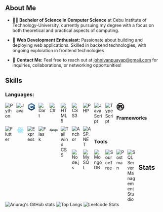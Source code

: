 ## About Me

- 👨‍💻 **Bachelor of Science in Computer Science** at Cebu Institute of Technology-University, currently pursuing my degree with a focus on both theoretical and practical aspects of computing.
  
- 🚀 **Web Development Enthusiast:** Passionate about building and deploying web applications. Skilled in backend technologies, with ongoing exploration in frontend technologies
<!-- - 🎯 **Certifications:** Recently passed the PhilNITS Fundamental Engineer exam and achieved Level 3 (Competent) in the 10th TOPCIT Exam, demonstrating a solid foundation and proficiency in technical skills. -->
- 📧 **Contact Me:** Feel free to reach out at [johnivanpuayap@gmail.com](mailto:johnivanpuayap@gmail.com) for inquiries, collaborations, or networking opportunities!

<!--
## Experience

- **Intern**, Alliance Software, Inc. *(June 2024 - August 2024)*  
  - **Helpdesk Ticketing System Development:** Contributed to the development of a [helpdesk ticketing system](https://github.com/AllianceDesk/AllianceDesk).
    - **Backend Development:** Designed and implemented backend services using ASP.NET, including creating and managing controllers, services, and views.
    - **Database Management:** Assisted in structuring and managing the MySQL database, ensuring data integrity and performance optimization.
    - **Asynchronous Services:** Developed and maintained background and asynchronous services to enhance system performance and responsiveness.
  - **Technologies Used:** Utilized ASP.NET, C#, MySQL, JavaScript, HTML, and CSS to build and enhance the application. -->
    
## Skills
### Languages:
<img align="left" alt="Python" width="26px" src="https://cdn.jsdelivr.net/gh/devicons/devicon/icons/python/python-original.svg" style="padding-right:10px; pointer-events: none;" />
<img align="left" alt="Java" width="26px" src="https://cdn.jsdelivr.net/gh/devicons/devicon/icons/java/java-original.svg" style="padding-right:10px; pointer-events: none;" />
<img align="left" alt="C++" width="26px" src="https://raw.githubusercontent.com/github/explore/180320cffc25f4ed1bbdfd33d4db3a66eeeeb358/topics/cpp/cpp.png" style="padding-right:10px; pointer-events: none;" />
<img align="left" alt="Dart" width="26px" src="https://avatars.githubusercontent.com/u/1609975" style="padding-right:10px; pointer-events: none;" />
<img align="left" alt="C#" width="26px" src="https://cdn.jsdelivr.net/gh/devicons/devicon/icons/csharp/csharp-original.svg" style="padding-right:10px; pointer-events: none;" />
<img align="left" alt="HTML5" width="26px" src="https://cdn.jsdelivr.net/gh/devicons/devicon/icons/html5/html5-original.svg" style="padding-right:10px; pointer-events: none;" />
<img align="left" alt="CSS3" width="26px" src="https://cdn.jsdelivr.net/gh/devicons/devicon/icons/css3/css3-original.svg" style="padding-right:10px; pointer-events: none;" />
<img align="left" alt="PHP" width="26px" src="https://cdn.jsdelivr.net/gh/devicons/devicon/icons/php/php-original.svg" style="padding-right:10px; pointer-events: none;" />
<img align="left" alt="JavaScript" width="26px" src="https://cdn.jsdelivr.net/gh/devicons/devicon/icons/javascript/javascript-original.svg" style="padding-right:10px; pointer-events: none;" />
<img align="left" alt="TypeScript" width="26px" src="https://cdn.jsdelivr.net/gh/devicons/devicon/icons/typescript/typescript-original.svg" style="padding-right:10px; pointer-events: none;" />
<img align="left" alt="Rust" width="26px" src="https://raw.githubusercontent.com/github/explore/80688e429a7d4ef2fca1e82350fe8e3517d3494d/topics/rust/rust.png" style="padding-right:10px; pointer-events: none;" />

<br>

### Frameworks
<img align="left" alt="Flutter" width="26px" src="https://avatars.githubusercontent.com/u/14101776" style="padding-right:10px; pointer-events: none;"/>
<img align="left" alt="React" width="26px" src="https://raw.githubusercontent.com/github/explore/7456fdff59816d37ef383a6c8f32a26ff7332db2/topics/react/react.png" style="padding-right:10px; pointer-events: none;"/>
<img align="left" alt="Express" width="26px" src="https://avatars.githubusercontent.com/u/5658226" style="padding-right:10px; pointer-events: none;"/>
<img align="left" alt="Flask" width="26px" src="https://cdn.jsdelivr.net/gh/devicons/devicon/icons/flask/flask-original.svg" style="padding-right:10px; pointer-events: none;" />
<img align="left" alt="Django" width="26px" src="https://raw.githubusercontent.com/github/explore/7456fdff59816d37ef383a6c8f32a26ff7332db2/topics/django/django.png" style="padding-right:10px; pointer-events: none;"/>
<img align="left" alt="Tailwind CSS" width="26px" src="https://avatars.githubusercontent.com/u/67109815?s=48&v=4" style="padding-right:10px; pointer-events: none;"/>
<img align="left" alt="Anchor" width="26px" src="https://github.com/johnivanpuayap/johnivanpuayap/assets/26178408/1a9a86ee-3ade-4576-8596-1a550d5eefae" style="padding-right:10px; pointer-events: none;"/>
<img align="left" alt="ASP.NET" width="26px" src="https://avatars.githubusercontent.com/u/9141961" style="padding-right:10px; pointer-events: none;"/>
<br>

### Tools
<img align="left" alt="Node.js" width="26px" src="https://cdn.jsdelivr.net/gh/devicons/devicon/icons/nodejs/nodejs-original.svg" style="padding-right:10px; pointer-events: none;" />
<img align="left" alt="MySQL" width="26px" src="https://cdn.jsdelivr.net/gh/devicons/devicon/icons/mysql/mysql-original.svg" style="padding-right:10px; pointer-events: none;" />
<img align="left" alt="MongoDB" width="26px" src="https://avatars.githubusercontent.com/u/45120" style="padding-right:10px; pointer-events: none;" />
<img align="left" alt="SourceTree" width="26px" src="https://cdn.worldvectorlogo.com/logos/sourcetree-1.svg" style="padding-right:10px; pointer-events: none;" />
<img align="left" alt="Postman" width="26px" src="https://w7.pngwing.com/pngs/28/245/png-transparent-postman-hd-logo-thumbnail.png" style="padding-right:10px; pointer-events: none;" />
<img align="left" alt="SQL Server Management Studio" width="26px" src="https://github.com/user-attachments/assets/64b39724-b997-47a5-9ba1-15bec13ab255" style="padding-right:10px; pointer-events: none;" />
<br>

## Stats
![Anurag's GitHub stats](https://github-readme-stats-johnivanpuayap.vercel.app/api?username=johnivanpuayap&show_icons=true&theme=transparent)
![Top Langs](https://github-readme-stats-johnivanpuayap.vercel.app/api/top-langs/?username=johnivanpuayap&layout=compact&size_weight=0.5&count_weight=0.5&langs_count=8)
![Leetcode Stats](https://leetcard.jacoblin.cool/johnivanpuayap)
